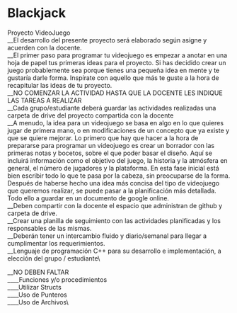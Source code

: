 # Blackjack
Proyecto VideoJuego\
__El desarrollo del presente proyecto será elaborado según asigne y acuerden con la docente.\
__El primer paso para programar tu videojuego es empezar a anotar en una hoja de papel tus primeras ideas para el proyecto. Si has decidido crear un juego probablemente sea porque tienes una pequeña idea en mente y te gustaría darle forma. Inspírate con aquello que más te guste a la hora de recapitular las ideas de tu proyecto.\
__NO COMENZAR LA ACTIVIDAD HASTA QUE LA DOCENTE LES INDIQUE LAS TAREAS A REALIZAR\
__Cada grupo/estudiante deberá guardar las actividades realizadas una carpeta de drive del proyecto compartida con la docente\
__A menudo, la idea para un videojuego se basa en algo en lo que quieres jugar de primera mano, o en modificaciones de un concepto que ya existe y que se quiere mejorar. Lo primero que hay que hacer a la hora de prepararse para programar un videojuego es crear un borrador con las primeras notas y bocetos, sobre el que poder basar el diseño. Aquí se incluirá información como el objetivo del juego, la historia y la atmósfera en general, el número de jugadores y la plataforma. En esta fase inicial está bien escribir todo lo que te pasa por la cabeza, sin preocuparse de la forma. Después de haberse hecho una idea más concisa del tipo de videojuego que queremos realizar, se puede pasar a la planificación más detallada. Todo ello a guardar en un documento de google online.\
__Deben compartir con la docente el espacio que administran de github y carpeta de drive.\
__Crear una planilla de seguimiento con las actividades planificadas y los responsables de las mismas.\
__Deberán tener un intercambio fluido y diario/semanal para llegar a cumplimentar los requerimientos.\
__Lenguaje de programación C++ para su desarrollo e implementación, a elección del grupo / estudiante\

__NO DEBEN FALTAR \
____Funciones y/o procedimientos\
____Utilizar Structs\
____Uso de Punteros\
____Uso de Archivos\
